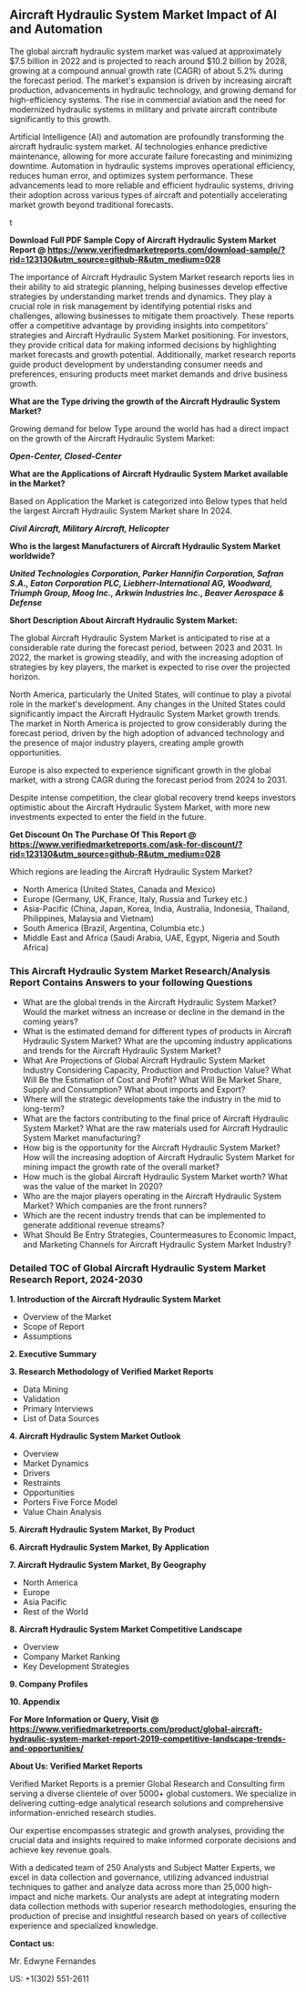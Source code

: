 <h2>Aircraft Hydraulic System Market Impact of AI and Automation</h2><p>The global aircraft hydraulic system market was valued at approximately $7.5 billion in 2022 and is projected to reach around $10.2 billion by 2028, growing at a compound annual growth rate (CAGR) of about 5.2% during the forecast period. The market's expansion is driven by increasing aircraft production, advancements in hydraulic technology, and growing demand for high-efficiency systems. The rise in commercial aviation and the need for modernized hydraulic systems in military and private aircraft contribute significantly to this growth.</p><p>Artificial Intelligence (AI) and automation are profoundly transforming the aircraft hydraulic system market. AI technologies enhance predictive maintenance, allowing for more accurate failure forecasting and minimizing downtime. Automation in hydraulic systems improves operational efficiency, reduces human error, and optimizes system performance. These advancements lead to more reliable and efficient hydraulic systems, driving their adoption across various types of aircraft and potentially accelerating market growth beyond traditional forecasts.</p>t</p><p id="" class=""><strong>Download Full PDF Sample Copy of Aircraft Hydraulic System Market Report @ <a href="https://www.verifiedmarketreports.com/download-sample/?rid=123130&utm_source=github-R&utm_medium=028" target="_blank">https://www.verifiedmarketreports.com/download-sample/?rid=123130&utm_source=github-R&utm_medium=028</a></strong></p><p>The importance of&nbsp;Aircraft Hydraulic System Market research reports lies in their ability to aid strategic planning, helping businesses develop effective strategies by understanding market trends and dynamics. They play a crucial role in risk management by identifying potential risks and challenges, allowing businesses to mitigate them proactively. These reports offer a competitive advantage by providing insights into competitors' strategies and Aircraft Hydraulic System Market positioning. For investors, they provide critical data for making informed decisions by highlighting market forecasts and growth potential. Additionally, market research reports guide product development by understanding consumer needs and preferences, ensuring products meet market demands and drive business growth.</p><p><strong>What are the&nbsp;Type driving the growth of the Aircraft Hydraulic System Market?</strong></p><p id="" class="">Growing demand for below Type around the world has had a direct impact on the growth of the Aircraft Hydraulic System Market:</p><em><strong>Open-Center, Closed-Center</strong></em></p><strong>What are the&nbsp;Applications&nbsp;of Aircraft Hydraulic System Market available in the Market?</strong></p><p id="" class="">Based on Application the Market is categorized into Below types that held the largest Aircraft Hydraulic System Market share In 2024.</p><em><strong>Civil Aircraft, Military Aircraft, Helicopter</strong></em></p><strong>Who is the largest Manufacturers of Aircraft Hydraulic System Market worldwide?</strong></p><p><em><strong>United Technologies Corporation, Parker Hannifin Corporation, Safran S.A., Eaton Corporation PLC, Liebherr-International AG, Woodward, Triumph Group, Moog Inc., Arkwin Industries Inc., Beaver Aerospace & Defense</strong></em></p><p id="" class=""><strong>Short Description About Aircraft Hydraulic System Market:</strong></p><p>The global Aircraft Hydraulic System Market is anticipated to rise at a considerable rate during the forecast period, between 2023 and 2031. In 2022, the market is growing steadily, and with the increasing adoption of strategies by key players, the market is expected to rise over the projected horizon.</p><p>North America, particularly the United States, will continue to play a pivotal role in the market's development. Any changes in the United States could significantly impact the Aircraft Hydraulic System Market growth trends. The market in North America is projected to grow considerably during the forecast period, driven by the high adoption of advanced technology and the presence of major industry players, creating ample growth opportunities.</p><p>Europe is also expected to experience significant growth in the global market, with a strong CAGR during the forecast period from 2024 to 2031.</p><p>Despite intense competition, the clear global recovery trend keeps investors optimistic about the Aircraft Hydraulic System Market, with more new investments expected to enter the field in the future.</p><p id="" class=""><strong>Get Discount On The Purchase Of This Report @ <a href="https://www.verifiedmarketreports.com/ask-for-discount/?rid=123130&utm_source=github-R&utm_medium=028" target="_blank">https://www.verifiedmarketreports.com/ask-for-discount/?rid=123130&utm_source=github-R&utm_medium=028</a></strong></p>Which regions are leading the Aircraft Hydraulic System Market?</p><ul><li>North America (United States, Canada and Mexico)</li><li>Europe (Germany, UK, France, Italy, Russia and Turkey etc.)</li><li>Asia-Pacific (China, Japan, Korea, India, Australia, Indonesia, Thailand, Philippines, Malaysia and Vietnam)</li><li>South America (Brazil, Argentina, Columbia etc.)</li><li>Middle East and Africa (Saudi Arabia, UAE, Egypt, Nigeria and South Africa)</li></ul><h3 id="" class="">This Aircraft Hydraulic System Market Research/Analysis Report Contains Answers to your following Questions</h3><ul><li>What are the global trends in the Aircraft Hydraulic System Market? Would the market witness an increase or decline in the demand in the coming years?</li><li>What is the estimated demand for different types of products in Aircraft Hydraulic System Market? What are the upcoming industry applications and trends for the Aircraft Hydraulic System Market?</li><li>What Are Projections of Global Aircraft Hydraulic System Market Industry Considering Capacity, Production and Production Value? What Will Be the Estimation of Cost and Profit? What Will Be Market Share, Supply and Consumption? What about imports and Export?</li><li>Where will the strategic developments take the industry in the mid to long-term?</li><li>What are the factors contributing to the final price of Aircraft Hydraulic System Market? What are the raw materials used for Aircraft Hydraulic System Market manufacturing?</li><li>How big is the opportunity for the Aircraft Hydraulic System Market? How will the increasing adoption of Aircraft Hydraulic System Market for mining impact the growth rate of the overall market?</li><li>How much is the global Aircraft Hydraulic System Market worth? What was the value of the market In 2020?</li><li>Who are the major players operating in the Aircraft Hydraulic System Market? Which companies are the front runners?</li><li>Which are the recent industry trends that can be implemented to generate additional revenue streams?</li><li>What Should Be Entry Strategies, Countermeasures to Economic Impact, and Marketing Channels for Aircraft Hydraulic System Market Industry?</li></ul><h3 id="" class="">Detailed TOC of Global Aircraft Hydraulic System Market Research Report, 2024-2030</h3><p id="" class=""><strong>1. Introduction of the Aircraft Hydraulic System Market</strong></p><ul><li>Overview of the Market</li><li>Scope of Report</li><li>Assumptions</li></ul><p id="" class=""><strong>2. Executive Summary</strong></p><p id="" class=""><strong>3. Research Methodology of Verified Market Reports</strong></p><ul><li>Data Mining</li><li>Validation</li><li>Primary Interviews</li><li>List of Data Sources</li></ul><p id="" class=""><strong>4. Aircraft Hydraulic System Market Outlook</strong></p><ul><li>Overview</li><li>Market Dynamics</li><li>Drivers</li><li>Restraints</li><li>Opportunities</li><li>Porters Five Force Model</li><li>Value Chain Analysis</li></ul><p id="" class=""><strong>5. Aircraft Hydraulic System Market, By Product</strong></p><p id="" class=""><strong>6. Aircraft Hydraulic System Market, By Application</strong></p><p id="" class=""><strong>7. Aircraft Hydraulic System Market, By Geography</strong></p><ul><li>North America</li><li>Europe</li><li>Asia Pacific</li><li>Rest of the World</li></ul><p id="" class=""><strong>8. Aircraft Hydraulic System Market Competitive Landscape</strong></p><ul><li>Overview</li><li>Company Market Ranking</li><li>Key Development Strategies</li></ul><p id="" class=""><strong>9. Company Profiles</strong></p><p id="" class=""><strong>10. Appendix</strong></p><p id="" class=""><strong>For More Information or Query, Visit @ <a href="https://www.verifiedmarketreports.com/product/global-aircraft-hydraulic-system-market-report-2019-competitive-landscape-trends-and-opportunities/" target="_blank">https://www.verifiedmarketreports.com/product/global-aircraft-hydraulic-system-market-report-2019-competitive-landscape-trends-and-opportunities/</a></strong></p><p id="" class=""><strong>About Us: Verified Market Reports</strong></p><p id="" class="">Verified Market Reports is a premier Global Research and Consulting firm serving a diverse clientele of over 5000+ global customers. We specialize in delivering cutting-edge analytical research solutions and comprehensive information-enriched research studies.</p><p id="" class="">Our expertise encompasses strategic and growth analyses, providing the crucial data and insights required to make informed corporate decisions and achieve key revenue goals.</p><p id="" class="">With a dedicated team of 250 Analysts and Subject Matter Experts, we excel in data collection and governance, utilizing advanced industrial techniques to gather and analyze data across more than 25,000 high-impact and niche markets. Our analysts are adept at integrating modern data collection methods with superior research methodologies, ensuring the production of precise and insightful research based on years of collective experience and specialized knowledge.</p><p id="" class=""><strong>Contact us:</strong></p><p id="" class="">Mr. Edwyne Fernandes</p><p id="" class="">US: +1(302) 551-2611</p>